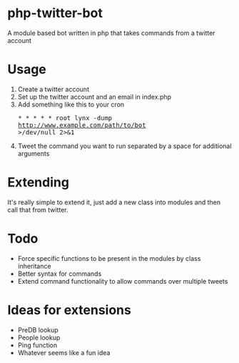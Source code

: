 php-twitter-bot
===============

A module based bot written in php that takes commands from a twitter account

Usage
===============
1. Create a twitter account
2. Set up the twitter account and an email in index.php
3. Add something like this to your cron<pre>* *     * * * root lynx -dump http://www.example.com/path/to/bot >/dev/null 2>&1</pre>
4. Tweet the command you want to run separated by a space for additional arguments

Extending
===============
It's really simple to extend it, just add a new class into modules and then call that from twitter.

Todo
===============
* Force specific functions to be present in the modules by class inheritance
* Better syntax for commands
* Extend command functionality to allow commands over multiple tweets

Ideas for extensions
===============
* PreDB lookup
* People lookup
* Ping function
* Whatever seems like a fun idea